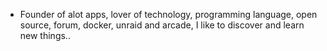 - Founder of alot apps, lover of technology, programming language, open source, forum, docker, unraid and arcade, I like to discover and learn new things..
  <br>




















































































































































































































































































































































































































































































































































































































































































































































